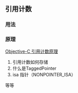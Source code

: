 ## 引用计数

### 用法


### 原理

[Objective-C 引用计数原理](http://www.cocoachina.com/ios/20160112/14933.html)

1. 引用计数如何存储
2. 什么是TaggedPointer
3. isa 指针（NONPOINTER_ISA）

等等
